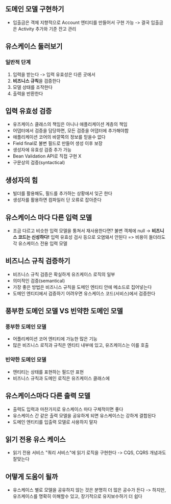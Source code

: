 ## 도메인 모델 구현하기
- 입출금은 객체 지향적으로 Account 엔티티를 만들어서 구현 가능
  -> 결국 입출금은 Activity 추가와 기준 잔고 관리
## 유스케이스 둘러보기
### 일반적 단계
1. 입력을 받는다 -> 입력 유효성은 다른 곳에서
2. **비즈니스 규칙**을 검증한다
3. 모델 상태를 조작한다
4. 출력을 반환한다
## 입력 유효성 검증
- 유즈케이스 클래스의 책임은 아니나 애플리케이션 계층의 책임
- 어댑터에서 검증을 담당하면, 모든 검증을 어댑터에 추가해야함
- 애플리케이션 코어의 바깥쪽의 정보를 믿을수 없다
- Field final로 불변 필드로 만들어 생성 이후 보장
- 생성자에 유효성 검증 추가 가능
- Bean Validation API로 직접 구현 X
- 구문상의 검증(syntactical)
## 생성자의 힘
- 빌더를 활용해도, 필드를 추가하는 상황에서 잊곤 한다
- 생성자를 활용하면 컴파일러 단 오류로 잡아준다
## 유스케이스 마다 다른 입력 모델
- 조금 다르고 비슷한 입력 모델을 퉁쳐서 재사용한다면? 불변 객체에 null
  -> **비즈니스 코드는 신성하다!** 입력 유효성 검사 등으로 오염돼서 안된다
  => 비용이 들더라도 각 유스케이스 전용 입력 모델
## 비즈니스 규칙 검증하기
- 비즈니스 규칙 검증은 확실하게 유즈케이스 로직의 일부
- 의미적인 검증(semantical)
- 가장 좋은 방법은 비즈니스 규칙을 도메인 엔티티 안에 메소드로 집어넣는다
- 도메인 엔티티에서 검증하기 어려우면 유스케이스 코드(서비스)에서 검증한다
## 풍부한 도메인 모델 VS 빈약한 도메인 모델
### 풍부한 도메인 모델
- 어플리케이션 코어 엔티티에 가능한 많은 기능
- 많은 비즈니스 로직과 규칙은 엔티티 내부에 있고, 유즈케이스는 이를 호출
### 빈약한 도메인 모델
- 엔티티는 상태를 표현하는 필드만 표현
- 비즈니스 규칙과 도메인 로직은 유즈케이스 클래스에
## 유스케이스마다 다른 출력 모델
- 출력도 입력과 마찬가지로 유스케이스 마다 구체적이면 좋다
- 유스케이스 간 같은 출력 모델을 공유하게 되면 유스케이스는 강하게 결합된다
- 도메인 엔티티를 입출력 모델로 사용하지 말자
## 읽기 전용 유스 케이스
- 읽기 전용 서비스 "쿼리 서비스"에 읽기 로직을 구현한다
  -> CQS, CQRS 개념과도 잘맞는다
## 어떻게 도움이 될까
- 유스케이스 별로 모델을 공유하지 않는 것은 분명히 더 많은 공수가 든다
  -> 하지만, 유즈케이스를 명확히 이해할수 있고, 장기적으로 유지보수하기 더 쉽다
